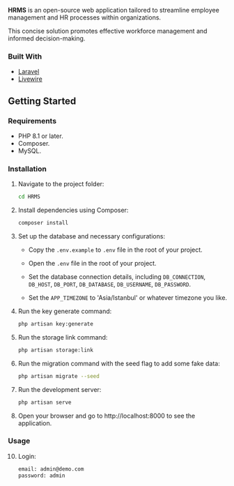 
**HRMS** is an open-source web application tailored to streamline employee management and HR processes within organizations.

This concise solution promotes effective workforce management and informed decision-making.

### Built With
* [Laravel](https://laravel.com)
* [Livewire](https://livewire.laravel.com)

## Getting Started

### Requirements
- PHP 8.1 or later.
- Composer.
- MySQL.

### Installation

1. Navigate to the project folder:
   
    ```bash
    cd HRMS

2. Install dependencies using Composer:
   
    ```bash
    composer install
3. Set up the database and necessary configurations:

    - Copy the `.env.example` to `.env` file in the root of your project.
      
    - Open the `.env` file in the root of your project.

    - Set the database connection details, including `DB_CONNECTION`, `DB_HOST`, `DB_PORT`, `DB_DATABASE`, `DB_USERNAME`, `DB_PASSWORD`.
      
    - Set the `APP_TIMEZONE` to 'Asia/Istanbul' or whatever timezone you like.

4. Run the key generate command:
   
    ```bash
    php artisan key:generate

5. Run the storage link command:
   
    ```bash
    php artisan storage:link
6. Run the migration command with the seed flag to add some fake data:
   
    ```bash
    php artisan migrate --seed
7. Run the development server:
   
    ```bash
    php artisan serve
8. Open your browser and go to http://localhost:8000 to see the application.

    
### Usage
10. Login:
    
    ```bash
    email: admin@demo.com
    password: admin